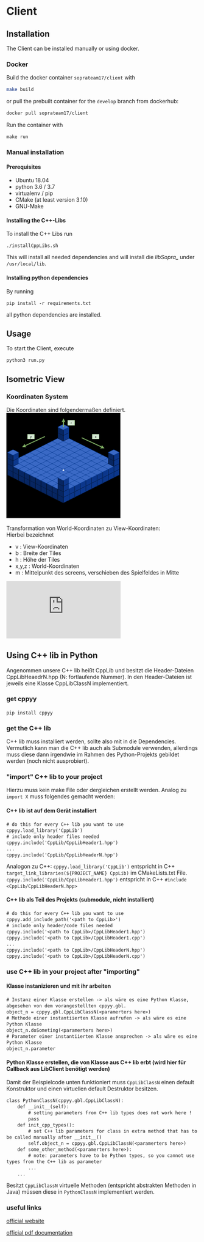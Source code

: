# Client

## Installation
The Client can be installed manually or using docker.

### Docker
Build the docker container `soprateam17/client` with
```bash
make build
```
or pull the prebuilt container for the `develop` branch from dockerhub:
```bash
docker pull soprateam17/client
```

Run the container with
```
make run
```

### Manual installation
#### Prerequisites
* Ubuntu 18.04
* python 3.6 / 3.7
* virtualenv / pip
* CMake (at least version 3.10)
* GNU-Make

#### Installing the C++-Libs
To install the C++ Libs run
```
./installCppLibs.sh
```
This will install all needed dependencies and will install die *libSopra_* under `/usr/local/lib`.

#### Installing python dependencies
By running 
```
pip install -r requirements.txt
```
all python dependencies are installed.

## Usage
To start the Client, execute
```
python3 run.py
```

## Isometric View

### Koordinaten System
Die Koordinaten sind folgendermaßen definiert.  
<img src="coords.png" width="300">


Transformation von World-Koordinaten zu View-Koordinaten:  
Hierbei bezeichnet
* v : View-Koordinaten
* b : Breite der Tiles
* h : Höhe der Tiles
* x,y,z : World-Koordinaten
* m : Mittelpunkt des screens, verschieben des Spielfeldes in Mitte

![equation](https://latex.codecogs.com/gif.latex?v%20%3D%20%5Cbegin%7Bbmatrix%7D%20v_x%5C%5Cv_y%20%5Cend%7Bbmatrix%7D%20%3D%20%5Cfrac%7B1%7D%7B2%7D%5Cbegin%7Bbmatrix%7D%20b%20%26%20-h%20%26%200%5C%5C%20%5Cfrac%7Bb%7D%7B2%7D%20%26%20%5Cfrac%7Bh%7D%7B2%7D%20%26%20-%20h%20%5Cend%7Bbmatrix%7D%20%5Ccdot%20%5Cbegin%7Bbmatrix%7Dx%5C%5Cy%5C%5Cz%20%5Cend%7Bbmatrix%7D)


## Using C++ lib in Python
Angenommen unsere C++ lib heißt CppLib und besitzt die Header-Dateien CppLibHeaedrN.hpp (N: fortlaufende Nummer). In den Header-Dateien ist jeweils eine Klasse CppLibClassN implementiert.

### get cppyy
`pip install cppyy`

### get the C++ lib
C++ lib muss installiert werden, sollte also mit in die Dependencies.
Vermutlich kann man die C++ lib auch als Submodule verwenden, allerdings muss diese dann irgendwie im Rahmen des Python-Projekts gebildet werden (noch nicht ausprobiert).

### "import" C++ lib to your project
Hierzu muss kein make File oder dergleichen erstellt werden. Analog zu `import X` muss folgendes gemacht werden:

#### C++ lib ist auf dem Gerät installiert
```
# do this for every C++ lib you want to use
cppyy.load_library('CppLib')
# include only header files needed
cppyy.include('CppLib/CppLibHeader1.hpp')
...
cppyy.include('CppLib/CppLibHeaderN.hpp')
```
Analogon zu C++: `cppyy.load_library('CppLib')` entspricht in C++ `target_link_libraries(${PROJECT_NAME} CppLib)` im CMakeLists.txt File. `cppyy.include('CppLib/CppLibHeader1.hpp')` entspricht in C++ `#include <CppLib/CppLibHeaderN.hpp>`

#### C++ lib als Teil des Projekts (submodule, nicht installiert)
```
# do this for every C++ lib you want to use
cppyy.add_include_path('<path to CppLib>')
# include only header/code files needed
cppyy.include('<path to CppLib>/CppLibHeader1.hpp')
cppyy.include('<path to CppLib>/CppLibHeader1.cpp')
...
cppyy.include('<path to CppLib>/CppLibHeaderN.hpp')
cppyy.include('<path to CppLib>/CppLibHeaderN.cpp')
```
### use C++ lib in your project after "importing"
#### Klasse instanizieren und mit ihr arbeiten
```
# Instanz einer Klasse erstellen -> als wäre es eine Python Klasse, abgesehen von dem vorangestellten cppyy.gbl.
object_n = cppyy.gbl.CppLibClassN(<paramerters here>)
# Methode einer instantiierten Klasse aufrufen -> als wäre es eine Python Klasse
object_n.doSometing(<paramerters here>)
# Parameter einer instantiierten Klasse ansprechen -> als wäre es eine Python Klasse
object_n.parameter
```

#### Python Klasse erstellen, die von Klasse aus C++ lib erbt (wird hier für Callback aus LibClient benötigt werden)
Damit der Beispielcode unten funktioniert muss `CppLibClassN` einen default Konstruktor und einen virtuellen default Destruktor besitzen.
```
class PythonClassN(cppyy.gbl.CppLibClassN):
    def __init__(self):
        # setting parameters from C++ lib types does not work here !
        pass
    def init_cpp_types():
        # set C++ lib parameters for class in extra method that has to be called manually after __init__()
        self.object_n = cppyy.gbl.CppLibClassN(<paramerters here>)
    def some_other_method(<paramerters here>):
        # note: parameters have to be Python types, so you cannot use types from the C++ lib as parameter
        ...
    ...
```
Besitzt `CppLibClassN` virtuelle Methoden (entspricht abstrakten Methoden in Java) müssen diese in `PythonClassN` implementiert werden.


### useful links
[official website](https://cppyy.readthedocs.io/en/latest/)

[official pdf documentation](https://readthedocs.org/projects/cppyy/downloads/pdf/latest/)

